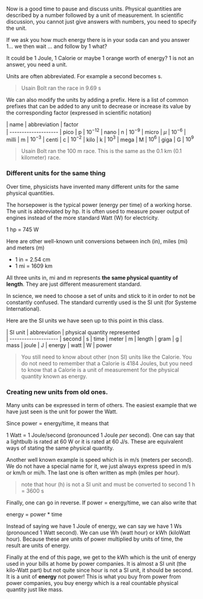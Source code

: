 Now is a good time to pause and discuss units. Physical quantities are described by a number followed by a unit of measurement. In scientific discussion, you cannot just give answers with numbers, you need to specify the unit.

If we ask you how much energy there is in your soda can and you answer 1... we then wait ... and follow by 1 what?

It could be 1 Joule, 1 Calorie or maybe 1 orange worth of energy? 1 is not an answer, you need a unit. 

Units are often abbreviated. For example a second becomes s. 

> Usain Bolt ran the race in 9.69 s

We can also modify the units by adding a prefix. Here is a list of common prefixes that can be added to any unit to decrease or increase its value by the corresponding factor (expressed in scientific notation)
 
| name | abbreviation | factor  
| --------------------
| pico | p | $10^{-12}$
| nano | n | $10^{-9}$
| micro | $\mu$ | $10^{-6}$
| milli | m | $10^{-3}$
| centi | c | $10^{-2}$
| kilo | k | $10^{3}$
| mega | M | $10^{6}$
| giga | G | $10^{9}$


> Usain Bolt ran the 100 m race. This is the same as the 0.1 km (0.1 kilometer) race. 

### Different units for the same thing

Over time, physicists have invented many different units for the same physical quantities. 

The horsepower is the typical power (energy per time) of a working horse. The unit is abbreviated by hp. It is often used to measure power output of engines instead of the more standard Watt (W) for electricity.

1 hp = 745 W

Here are other well-known unit conversions between inch (in), miles (mi) and meters (m)

* 1 in = 2.54 cm
* 1 mi = 1609 km

All three units in, mi and m represents **the same physical quantity of length**. They are just different measurement standard. 

In science, we need to choose a set of units and stick to it in order to not be constantly confused.  The standard currently used is the SI unit (for Systeme International). 

Here are the SI units we have seen up to this point in this class. 

| SI unit | abbreviation | physical quantity represented  
| --------------------
| second | s | time
| meter | m | length
| gram | g | mass
| joule | J | energy
| watt | W | power


> You still need to know about other (non SI) units like the Calorie. You do not need to remember that a Calorie is 4184 Joules, but you need to know that a Calorie is a unit of measurement for the physical quantity known as energy.

### Creating new units from old ones.

Many units can be expressed in term of others. The easiest example that we have just seen is the unit for power the Watt. 

Since power = energy/time, it means that 

1 Watt = 1 Joule/second  (pronounced 1 Joule _per_ second). One can say that a lightbulb is rated at 60 W or it is rated at 60 J/s. These are equivalent ways of stating the same physical quantity. 

Another well known example is speed which is in m/s (meters per second). We do not have a special name for it, we just always express speed in m/s or km/h or mi/h. The last one is often written as mph (miles per hour).  

> note that hour (h) is not a SI unit and must be converted to second 1 h = 3600 s

Finally, one can go in reverse. If power = energy/time, we can also write that 

 energy = power * time
 
Instead of saying we have 1 Joule of energy, we can say we have 1 Ws (pronounced 1 Watt second).  We can use Wh (watt hour) or kWh (kiloWatt hour). Because these are units of power multiplied by units of time, the result are units of energy. 

Finally at the end of this page, we get to the kWh which is the unit of energy used in your bills at home by power companies. It is almost a SI unit (the kilo-Watt part) but not quite since hour is not a SI unit, it should be second. It is a unit of **energy** not power! This is what you buy from power from power companies, you buy energy which is a real countable physical quantity just like mass. 
